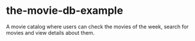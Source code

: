 # the-movie-db-example
A movie catalog where users can check the movies of the week, search for movies and view details about them.
